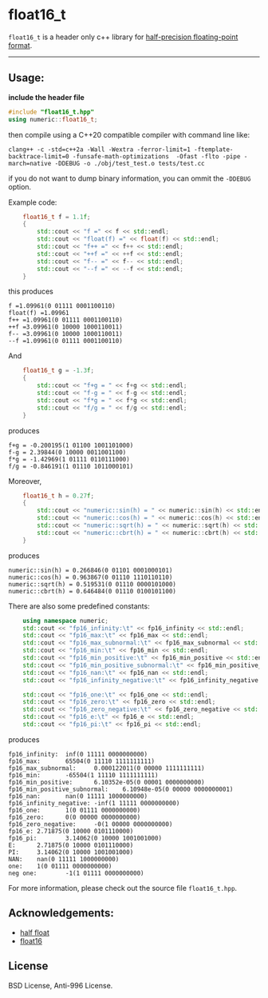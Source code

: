 # float16_t

`float16_t` is a header only c++ library for [half-precision floating-point format](https://en.wikipedia.org/wiki/Half-precision_floating-point_format).


----

## Usage:

**include the header file**

```cpp
#include "float16_t.hpp"
using numeric::float16_t;
```

then compile using a C++20 compatible compiler with command line like:
```
clang++ -c -std=c++2a -Wall -Wextra -ferror-limit=1 -ftemplate-backtrace-limit=0 -funsafe-math-optimizations  -Ofast -flto -pipe -march=native -DDEBUG -o ./obj/test_test.o tests/test.cc
```

if you do not want to dump binary information, you can ommit the `-DDEBUG` option.


Example code:

```cpp
    float16_t f = 1.1f;
    {
        std::cout << "f =" << f << std::endl;
        std::cout << "float(f) =" << float(f) << std::endl;
        std::cout << "f++ =" << f++ << std::endl;
        std::cout << "++f =" << ++f << std::endl;
        std::cout << "f-- =" << f-- << std::endl;
        std::cout << "--f =" << --f << std::endl;
    }

```
this produces

```
f =1.09961(0 01111 0001100110)
float(f) =1.09961
f++ =1.09961(0 01111 0001100110)
++f =3.09961(0 10000 1000110011)
f-- =3.09961(0 10000 1000110011)
--f =1.09961(0 01111 0001100110)
```

And

```cpp
    float16_t g = -1.3f;
    {
        std::cout << "f+g = " << f+g << std::endl;
        std::cout << "f-g = " << f-g << std::endl;
        std::cout << "f*g = " << f*g << std::endl;
        std::cout << "f/g = " << f/g << std::endl;
    }

```
produces

```
f+g = -0.200195(1 01100 1001101000)
f-g = 2.39844(0 10000 0011001100)
f*g = -1.42969(1 01111 0110111000)
f/g = -0.846191(1 01110 1011000101)
```

Moreover,

```cpp
    float16_t h = 0.27f;
    {
        std::cout << "numeric::sin(h) = " << numeric::sin(h) << std::endl;
        std::cout << "numeric::cos(h) = " << numeric::cos(h) << std::endl;
        std::cout << "numeric::sqrt(h) = " << numeric::sqrt(h) << std::endl;
        std::cout << "numeric::cbrt(h) = " << numeric::cbrt(h) << std::endl;
    }

```

produces

```
numeric::sin(h) = 0.266846(0 01101 0001000101)
numeric::cos(h) = 0.963867(0 01110 1110110110)
numeric::sqrt(h) = 0.519531(0 01110 0000101000)
numeric::cbrt(h) = 0.646484(0 01110 0100101100)

```

There are also some predefined constants:

```cpp
    using namespace numeric;
    std::cout << "fp16_infinity:\t" << fp16_infinity << std::endl;
    std::cout << "fp16_max:\t" << fp16_max << std::endl;
    std::cout << "fp16_max_subnormal:\t" << fp16_max_subnormal << std::endl;
    std::cout << "fp16_min:\t" << fp16_min << std::endl;
    std::cout << "fp16_min_positive:\t" << fp16_min_positive << std::endl;
    std::cout << "fp16_min_positive_subnormal:\t" << fp16_min_positive_subnormal << std::endl;
    std::cout << "fp16_nan:\t" << fp16_nan << std::endl;
    std::cout << "fp16_infinity_negative:\t" << fp16_infinity_negative << std::endl;

    std::cout << "fp16_one:\t" << fp16_one << std::endl;
    std::cout << "fp16_zero:\t" << fp16_zero << std::endl;
    std::cout << "fp16_zero_negative:\t" << fp16_zero_negative << std::endl;
    std::cout << "fp16_e:\t" << fp16_e << std::endl;
    std::cout << "fp16_pi:\t" << fp16_pi << std::endl;

```

produces

```
fp16_infinity:  inf(0 11111 0000000000)
fp16_max:       65504(0 11110 1111111111)
fp16_max_subnormal:     0.000122011(0 00000 1111111111)
fp16_min:       -65504(1 11110 1111111111)
fp16_min_positive:      6.10352e-05(0 00001 0000000000)
fp16_min_positive_subnormal:    6.10948e-05(0 00000 0000000001)
fp16_nan:       nan(0 11111 1000000000)
fp16_infinity_negative: -inf(1 11111 0000000000)
fp16_one:       1(0 01111 0000000000)
fp16_zero:      0(0 00000 0000000000)
fp16_zero_negative:     -0(1 00000 0000000000)
fp16_e: 2.71875(0 10000 0101110000)
fp16_pi:        3.14062(0 10000 1001001000)
E:      2.71875(0 10000 0101110000)
PI:     3.14062(0 10000 1001001000)
NAN:    nan(0 11111 1000000000)
one:    1(0 01111 0000000000)
neg one:        -1(1 01111 0000000000)
```



For more information, please check out the source file `float16_t.hpp`.


## Acknowledgements:

+ [half float](https://github.com/acgessler/half_float)
+ [float16](https://github.com/x448/float16)

## License

BSD License, Anti-996 License.

